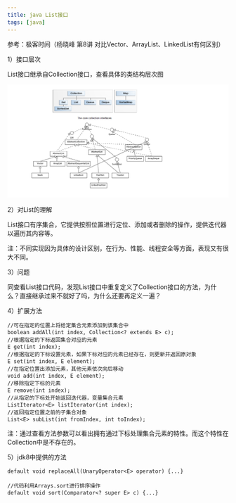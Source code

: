 ```yaml
---
title: java List接口
tags: [java]
---
```


参考：极客时间（杨晓峰 第8讲 对比Vector、ArrayList、LinkedList有何区别）

1）接口层次

List接口继承自Collection接口，查看具体的类结构层次图

![](/images//java_basic/collections/collection-structrue.png)

2）对List的理解

List接口有序集合，它提供按照位置进行定位、添加或者删除的操作，提供迭代器以遍历其内容等。

注：不同实现因为具体的设计区别，在行为、性能、线程安全等方面，表现又有很大不同。

3）问题

同查看List接口代码，发现List接口中重复定义了Collection接口的方法，为什么？直接继承过来不就好了吗，为什么还要再定义一遍？

4）扩展方法

```
//可在指定的位置上将给定集合元素添加到该集合中
boolean addAll(int index, Collection<? extends E> c);
//根据指定的下标返回集合对应的元素
E get(int index);
//根据指定的下标设置元素，如果下标对应的元素已经存在，则更新并返回原对象
E set(int index, E element);
//在指定位置出添加元素，其他元素依次向后移动
void add(int index, E element);
//移除指定下标的元素
E remove(int index);
//从指定的下标处开始返回迭代器，变量集合元素
ListIterator<E> listIterator(int index);
//返回指定位置之前的子集合对象
List<E> subList(int fromIndex, int toIndex);
```

注：通过查看方法参数可以看出拥有通过下标处理集合元素的特性。而这个特性在Collection中是不存在的。

5）jdk8中提供的方法

```
default void replaceAll(UnaryOperator<E> operator) {...}

//代码利用Arrays.sort进行排序操作
default void sort(Comparator<? super E> c) {...}
```